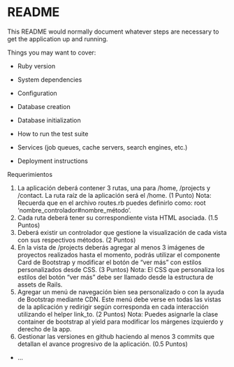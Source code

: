 # README

This README would normally document whatever steps are necessary to get the
application up and running.

Things you may want to cover:

* Ruby version

* System dependencies

* Configuration

* Database creation

* Database initialization

* How to run the test suite

* Services (job queues, cache servers, search engines, etc.)

* Deployment instructions

Requerimientos
1. La aplicación deberá contener 3 rutas, una para /home, /projects y /contact. La ruta
raíz de la aplicación será el /home.
(1 Punto)
Nota: Recuerda que en el archivo routes.rb puedes definirlo como:
root ‘nombre_controlador#nombre_método’.
2. Cada ruta deberá tener su correspondiente vista HTML asociada.
(1.5 Puntos)
3. Deberá existir un controlador que gestione la visualización de cada vista con sus
respectivos métodos.
(2 Puntos)
4. En la vista de /projects deberás agregar al menos 3 imágenes de proyectos
realizados hasta el momento, podrás utilizar el componente Card de Bootstrap y
modificar el botón de “ver más” con estilos personalizados desde CSS.
(3 Puntos)
Nota: El CSS que personaliza los estilos del botón “ver más” debe ser llamado desde
la estructura de assets de Rails.
5. Agregar un menú de navegación bien sea personalizado o con la ayuda de Bootstrap
mediante CDN. Este menú debe verse en todas las vistas de la aplicación y redirigir
según corresponda en cada interacción utilizando el helper link_to.
(2 Puntos)
Nota: Puedes asignarle la clase container de bootstrap al yield para modificar los
márgenes izquierdo y derecho de la app.
6. Gestionar las versiones en github haciendo al menos 3 commits que detallan el
avance progresivo de la aplicación.
(0.5 Puntos)
* ...
